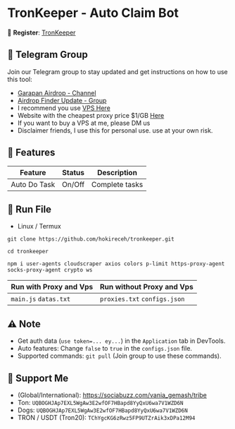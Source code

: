 # TronKeeper - Auto Claim Bot

🔗 **Register**: [TronKeeper](https://t.me/TronKeeperBot/app?startapp=1170158500)

## 📢 Telegram Group

Join our Telegram group to stay updated and get instructions on how to use this tool:

- [Garapan Airdrop - Channel](https://t.me/garapanairdrop_indonesia)
- [Airdrop Finder Update - Group](https://t.me/airdrop_finder_update)
- I recommend you use [VPS Here](https://bit.ly/vps-here)
- Website with the cheapest proxy price $1/GB [Here](https://dataimpulse.com/?aff=52576)
- If you want to buy a VPS at me, please DM us
- Disclaimer friends, I use this for personal use. use at your own risk.

## 🌟 Features

| Feature          | Status | Description                            |
| ---------------- | ------ | -------------------------------------- |
| Auto Do Task     | On/Off | Complete tasks                         |

## 🚀 Run File

- Linux / Termux
```
git clone https://github.com/hokireceh/tronkeeper.git
```
```
cd tronkeeper
```
```
npm i user-agents cloudscraper axios colors p-limit https-proxy-agent socks-proxy-agent crypto ws
```

| Run with Proxy and Vps        | Run without Proxy and Vps |
| -------------------------------- | ------------------- |
| `main.js` `datas.txt` | `proxies.txt` `configs.json` |

## ⚠️ Note

- Get auth data (`use token=... ey...`) in the `Application` tab in DevTools.
- Auto features: Change `false` to `true` in the `configs.json` file.
- Supported commands: `git pull` (Join group to use these commands).

## 💱 Support Me

- (Global/International): https://sociabuzz.com/vania_gemash/tribe
- Ton: ```UQBOGHJAp7EXL5WgAw3E2wfOF7HBapd8YyQxU6wa7V1WZD6N```
- Dogs: ```UQBOGHJAp7EXL5WgAw3E2wfOF7HBapd8YyQxU6wa7V1WZD6N```
- TRON / USDT (Tron20): ```TChYgcKG6zRwz5FP9UTZrAik3xDPa12M94```
